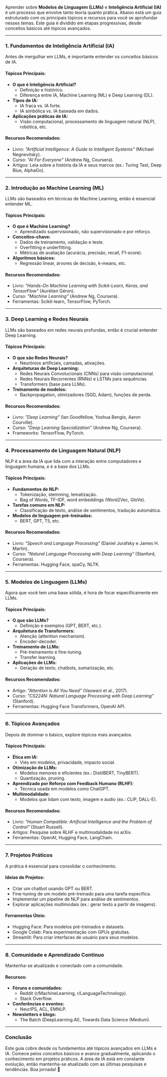 Aprender sobre **Modelos de Linguagem (LLMs)** e **Inteligência Artificial (IA)** é um processo que envolve tanto teoria quanto prática. Abaixo está um guia estruturado com os principais tópicos e recursos para você se aprofundar nesses temas. Este guia é dividido em etapas progressivas, desde conceitos básicos até tópicos avançados.

---

### **1. Fundamentos de Inteligência Artificial (IA)**
Antes de mergulhar em LLMs, é importante entender os conceitos básicos de IA.

#### Tópicos Principais:
- **O que é Inteligência Artificial?**
  - Definição e histórico.
  - Diferença entre IA, Machine Learning (ML) e Deep Learning (DL).
- **Tipos de IA:**
  - IA fraca vs. IA forte.
  - IA simbólica vs. IA baseada em dados.
- **Aplicações práticas de IA:**
  - Visão computacional, processamento de linguagem natural (NLP), robótica, etc.

#### Recursos Recomendados:
- Livro: *"Artificial Intelligence: A Guide to Intelligent Systems"* (Michael Negnevitsky).
- Curso: *"AI For Everyone"* (Andrew Ng, Coursera).
- Artigos: Leia sobre a história da IA e seus marcos (ex.: Turing Test, Deep Blue, AlphaGo).

---

### **2. Introdução ao Machine Learning (ML)**
LLMs são baseados em técnicas de Machine Learning, então é essencial entender ML.

#### Tópicos Principais:
- **O que é Machine Learning?**
  - Aprendizado supervisionado, não supervisionado e por reforço.
- **Conceitos-chave:**
  - Dados de treinamento, validação e teste.
  - Overfitting e underfitting.
  - Métricas de avaliação (acurácia, precisão, recall, F1-score).
- **Algoritmos básicos:**
  - Regressão linear, árvores de decisão, k-means, etc.

#### Recursos Recomendados:
- Livro: *"Hands-On Machine Learning with Scikit-Learn, Keras, and TensorFlow"* (Aurélien Géron).
- Curso: *"Machine Learning"* (Andrew Ng, Coursera).
- Ferramentas: Scikit-learn, TensorFlow, PyTorch.

---

### **3. Deep Learning e Redes Neurais**
LLMs são baseados em redes neurais profundas, então é crucial entender Deep Learning.

#### Tópicos Principais:
- **O que são Redes Neurais?**
  - Neurônios artificiais, camadas, ativações.
- **Arquiteturas de Deep Learning:**
  - Redes Neurais Convolucionais (CNNs) para visão computacional.
  - Redes Neurais Recorrentes (RNNs) e LSTMs para sequências.
  - Transformers (base para LLMs).
- **Treinamento de modelos:**
  - Backpropagation, otimizadores (SGD, Adam), funções de perda.

#### Recursos Recomendados:
- Livro: *"Deep Learning"* (Ian Goodfellow, Yoshua Bengio, Aaron Courville).
- Curso: *"Deep Learning Specialization"* (Andrew Ng, Coursera).
- Frameworks: TensorFlow, PyTorch.

---

### **4. Processamento de Linguagem Natural (NLP)**
NLP é a área da IA que lida com a interação entre computadores e linguagem humana, e é a base dos LLMs.

#### Tópicos Principais:
- **Fundamentos de NLP:**
  - Tokenização, stemming, lematização.
  - Bag of Words, TF-IDF, word embeddings (Word2Vec, GloVe).
- **Tarefas comuns em NLP:**
  - Classificação de texto, análise de sentimentos, tradução automática.
- **Modelos de linguagem pré-treinados:**
  - BERT, GPT, T5, etc.

#### Recursos Recomendados:
- Livro: *"Speech and Language Processing"* (Daniel Jurafsky e James H. Martin).
- Curso: *"Natural Language Processing with Deep Learning"* (Stanford, Coursera).
- Ferramentas: Hugging Face, spaCy, NLTK.

---

### **5. Modelos de Linguagem (LLMs)**
Agora que você tem uma base sólida, é hora de focar especificamente em LLMs.

#### Tópicos Principais:
- **O que são LLMs?**
  - Definição e exemplos (GPT, BERT, etc.).
- **Arquitetura de Transformers:**
  - Atenção (attention mechanism).
  - Encoder-decoder.
- **Treinamento de LLMs:**
  - Pré-treinamento e fine-tuning.
  - Transfer learning.
- **Aplicações de LLMs:**
  - Geração de texto, chatbots, sumarização, etc.

#### Recursos Recomendados:
- Artigo: *"Attention is All You Need"* (Vaswani et al., 2017).
- Curso: *"CS224N: Natural Language Processing with Deep Learning"* (Stanford).
- Ferramentas: Hugging Face Transformers, OpenAI API.

---

### **6. Tópicos Avançados**
Depois de dominar o básico, explore tópicos mais avançados.

#### Tópicos Principais:
- **Ética em IA:**
  - Viés em modelos, privacidade, impacto social.
- **Otimização de LLMs:**
  - Modelos menores e eficientes (ex.: DistilBERT, TinyBERT).
  - Quantização, pruning.
- **Aprendizado por Reforço com Feedback Humano (RLHF):**
  - Técnica usada em modelos como ChatGPT.
- **Multimodalidade:**
  - Modelos que lidam com texto, imagem e áudio (ex.: CLIP, DALL-E).

#### Recursos Recomendados:
- Livro: *"Human Compatible: Artificial Intelligence and the Problem of Control"* (Stuart Russell).
- Artigos: Pesquise sobre RLHF e multimodalidade no arXiv.
- Ferramentas: OpenAI, Hugging Face, LangChain.

---

### **7. Projetos Práticos**
A prática é essencial para consolidar o conhecimento.

#### Ideias de Projetos:
- Criar um chatbot usando GPT ou BERT.
- Fine-tuning de um modelo pré-treinado para uma tarefa específica.
- Implementar um pipeline de NLP para análise de sentimentos.
- Explorar aplicações multimodais (ex.: gerar texto a partir de imagens).

#### Ferramentas Úteis:
- Hugging Face: Para modelos pré-treinados e datasets.
- Google Colab: Para experimentação com GPUs gratuitas.
- Streamlit: Para criar interfaces de usuário para seus modelos.

---

### **8. Comunidade e Aprendizado Contínuo**
Mantenha-se atualizado e conectado com a comunidade.

#### Recursos:
- **Fóruns e comunidades:**
  - Reddit (r/MachineLearning, r/LanguageTechnology).
  - Stack Overflow.
- **Conferências e eventos:**
  - NeurIPS, ACL, EMNLP.
- **Newsletters e blogs:**
  - The Batch (DeepLearning.AI), Towards Data Science (Medium).

---

### **Conclusão**
Este guia cobre desde os fundamentos até tópicos avançados em LLMs e IA. Comece pelos conceitos básicos e avance gradualmente, aplicando o conhecimento em projetos práticos. A área de IA está em constante evolução, então mantenha-se atualizado com as últimas pesquisas e tendências. Boa jornada! 🚀